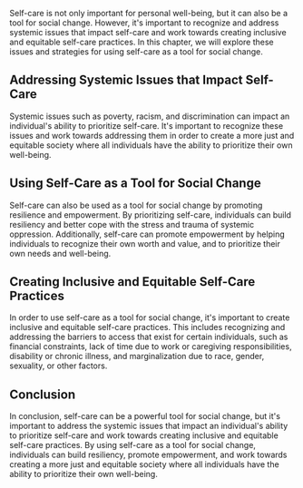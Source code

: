 
Self-care is not only important for personal well-being, but it can also be a tool for social change. However, it's important to recognize and address systemic issues that impact self-care and work towards creating inclusive and equitable self-care practices. In this chapter, we will explore these issues and strategies for using self-care as a tool for social change.

Addressing Systemic Issues that Impact Self-Care
------------------------------------------------

Systemic issues such as poverty, racism, and discrimination can impact an individual's ability to prioritize self-care. It's important to recognize these issues and work towards addressing them in order to create a more just and equitable society where all individuals have the ability to prioritize their own well-being.

Using Self-Care as a Tool for Social Change
-------------------------------------------

Self-care can also be used as a tool for social change by promoting resilience and empowerment. By prioritizing self-care, individuals can build resiliency and better cope with the stress and trauma of systemic oppression. Additionally, self-care can promote empowerment by helping individuals to recognize their own worth and value, and to prioritize their own needs and well-being.

Creating Inclusive and Equitable Self-Care Practices
----------------------------------------------------

In order to use self-care as a tool for social change, it's important to create inclusive and equitable self-care practices. This includes recognizing and addressing the barriers to access that exist for certain individuals, such as financial constraints, lack of time due to work or caregiving responsibilities, disability or chronic illness, and marginalization due to race, gender, sexuality, or other factors.

Conclusion
----------

In conclusion, self-care can be a powerful tool for social change, but it's important to address the systemic issues that impact an individual's ability to prioritize self-care and work towards creating inclusive and equitable self-care practices. By using self-care as a tool for social change, individuals can build resiliency, promote empowerment, and work towards creating a more just and equitable society where all individuals have the ability to prioritize their own well-being.
